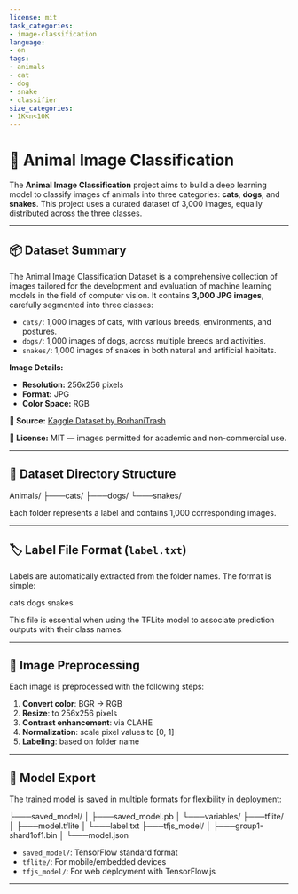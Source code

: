 ```yaml
---
license: mit
task_categories:
- image-classification
language:
- en
tags:
- animals
- cat
- dog
- snake
- classifier
size_categories:
- 1K<n<10K
---
```


# 🐾 Animal Image Classification

The **Animal Image Classification** project aims to build a deep learning model to classify images of animals into three categories: **cats**, **dogs**, and **snakes**. This project uses a curated dataset of 3,000 images, equally distributed across the three classes.

---

## 📦 Dataset Summary

The Animal Image Classification Dataset is a comprehensive collection of images tailored for the development and evaluation of machine learning models in the field of computer vision. It contains **3,000 JPG images**, carefully segmented into three classes:

- `cats/`: 1,000 images of cats, with various breeds, environments, and postures.
- `dogs/`: 1,000 images of dogs, across multiple breeds and activities.
- `snakes/`: 1,000 images of snakes in both natural and artificial habitats.

**Image Details:**
- **Resolution:** 256x256 pixels  
- **Format:** JPG  
- **Color Space:** RGB

**🔗 Source:** [Kaggle Dataset by BorhaniTrash](https://www.kaggle.com/datasets/borhanitrash/animal-image-classification-dataset)

**🔐 License:** MIT — images permitted for academic and non-commercial use.

---

## 📁 Dataset Directory Structure

Animals/
├───cats/
├───dogs/
└───snakes/


Each folder represents a label and contains 1,000 corresponding images.

---

## 🏷️ Label File Format (`label.txt`)

Labels are automatically extracted from the folder names. The format is simple:

cats
dogs
snakes

This file is essential when using the TFLite model to associate prediction outputs with their class names.

---

## 🧪 Image Preprocessing

Each image is preprocessed with the following steps:
1. **Convert color**: BGR → RGB  
2. **Resize**: to 256x256 pixels  
3. **Contrast enhancement**: via CLAHE  
4. **Normalization**: scale pixel values to [0, 1]  
5. **Labeling**: based on folder name

---

## 🚀 Model Export

The trained model is saved in multiple formats for flexibility in deployment:

├───saved_model/
│ ├───saved_model.pb
│ └───variables/
├───tflite/
│ ├───model.tflite
│ └───label.txt
├───tfjs_model/
│ ├───group1-shard1of1.bin
│ └───model.json

- `saved_model/`: TensorFlow standard format  
- `tflite/`: For mobile/embedded devices  
- `tfjs_model/`: For web deployment with TensorFlow.js

---



